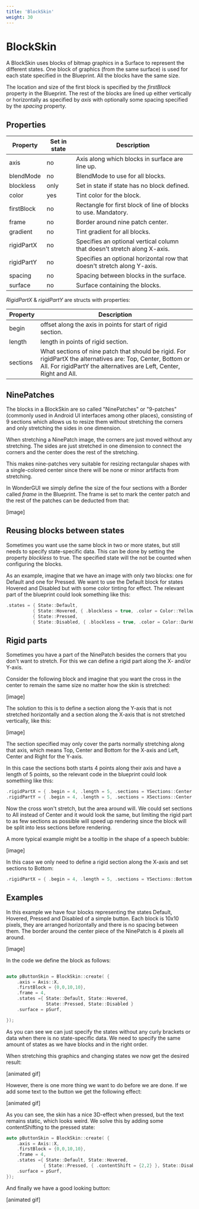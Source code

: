 ```yaml
---
title: 'BlockSkin'
weight: 30
---
```



# BlockSkin

A BlockSkin uses blocks of bitmap graphics in a Surface to represent the different states. One block of graphics (from the same surface) is used for each state specified in the Blueprint. All the blocks have the same size.

The location and size of the first block is specified by the *firstBlock* property in the Blueprint. The rest of the blocks are lined up either vertically or horizontally as specified by *axis* with optionally some spacing specified by the *spacing* property.

## Properties

| Property       | Set in state    | Description                                                  |
| -------------- | -------------- | ------------------------------------------------------------ |
| axis           | no             | Axis along which blocks in surface are line up.              |
| blendMode      | no             | BlendMode to use for all blocks.                             |
| blockless | only | Set in state if state has no block defined. |
| color          | yes   | Tint color for the block.                                    |
| firstBlock     | no             | Rectangle for first block of line of blocks to use. Mandatory. |
| frame          | no             | Border around nine patch center.                             |
| gradient       | no             | Tint gradient for all blocks.                                |
| rigidPartX     | no             | Specifies an optional vertical column that doesn't stretch along X-axis. |
| rigidPartY     | no             | Specifies an optional horizontal row that doesn't stretch along Y-axis. |
| spacing        | no             | Spacing between blocks in the surface.                       |
| surface        | no             | Surface containing the blocks.                               |

*RigidPartX* & *rigidPartY* are structs with properties:

| Property | Description                                                  |
| -------- | ------------------------------------------------------------ |
| begin    | offset along the axis in points for start of rigid section.  |
| length   | length in points of rigid section.                           |
| sections | What sections of nine patch that should be rigid. For rigidPartX the alternatives are: Top, Center, Bottom or All. For rigidPartY the alternatives are Left, Center, Right and All. |



## NinePatches

The blocks in a BlockSkin are so called "NinePatches" or "9-patches" (commonly used in Android UI interfaces among other places), consisting of 9 sections which allows us to resize them without stretching the corners and only stretching the sides in one dimension. 

When stretching a NinePatch image, the corners are just moved without any stretching. The sides are just stretched in one dimension to connect the corners and the center does the rest of the stretching.

This makes nine-patches very suitable for resizing rectangular shapes with a single-colored center since there will be none or minor artifacts from stretching.

In WonderGUI we simply define the size of the four sections with a Border called *frame* in the Blueprint. The frame is set to mark the center patch and the rest of the patches can be deducted from that:

[image]

## Reusing blocks between states

Sometimes you want use the same block in two or more states, but still needs to specify state-specific data. This can be done by setting the property *blockless* to true. The specified state will the not be counted when configuring the blocks.

As an example, imagine that we have an image with only two blocks: one for Default and one for Pressed. We want to use the Default block for states Hovered and Disabled but with some color tinting for effect. The relevant part of the blueprint could look something like this: 

```c++
.states = { State::Default, 
          { State::Hovered, { .blockless = true, .color = Color::Yellow }},
          { State::Pressed, 
          { State::Disabled, { .blockless = true, .color = Color::DarkGrey }}}
```



## Rigid parts

Sometimes you have a part of the NinePatch besides the corners that you don't want to stretch. For this we can define a rigid part along the X- and/or Y-axis.

Consider the following block and imagine that you want the cross in the center to remain the same size no matter how the skin is stretched:

[image]

The solution to this is to define a section along the Y-axis that is not stretched horizontally and a section along the X-axis that is not stretched vertically, like this:

[image]

The section specified may only cover the parts normally stretching along that axis, which means Top, Center and Bottom for the X-axis and Left, Center and Right for the Y-axis.



In this case the sections both starts 4 points along their axis and have a length of 5 points, so the relevant code in the blueprint could look something like this:

```c++
.rigidPartX = { .begin = 4, .length = 5, .sections = YSections::Center }
.rigidPartY = { .begin = 4, .length = 5, .sections = XSections::Center }
```

Now the cross won't stretch, but the area around will. We could set sections to All instead of Center and it would look the same, but limiting the rigid part to as few sections as possible will speed up rendering since the block will be split into less sections before rendering.

A more typical example might be a tooltip in the shape of a speech bubble:

[image]

In this case we only need to define a rigid section along the X-axis and set sections to Bottom:

```c++
.rigidPartX = { .begin = 4, .length = 5, .sections = YSections::Bottom }
```



## Examples

In this example we have four blocks representing the states Default, Hovered, Pressed and Disabled of a simple button. Each block is 10x10 pixels, they are arranged horizontally and there is no spacing between them. The border around the center piece of the NinePatch is 4 pixels all around.

[image]

In the code we define the block as follows:

```c++

auto pButtonSkin = BlockSkin::create( { 
    .axis = Axis::X,
    .firstBlock = {0,0,10,10},
    .frame = 4,
    .states ={ State::Default, State::Hovered, 
               State::Pressed, State::Disabled }
    .surface = pSurf,

});
```

As you can see we can just specify the states without any curly brackets or data when there is no state-specific data. We need to specify the same amount of states as we have blocks and in the right order.

When stretching this graphics and changing states we now get the desired result:

[animated gif]

However, there is one more thing we want to do before we are done. If we add some text to the button we get the following effect:

[animated gif]

As you can see, the skin has a nice 3D-effect when pressed, but the text remains static, which looks weird. We solve this by adding some contentShifting to the pressed state:

```c++
auto pButtonSkin = BlockSkin::create( { 
    .axis = Axis::X,
    .firstBlock = {0,0,10,10},
    .frame = 4,
    .states ={ State::Default, State::Hovered, 
              { State::Pressed, { .contentShift = {2,2} }, State::Disabled }
    .surface = pSurf,
});
```

And finally we have a good looking button:

[animated gif]


